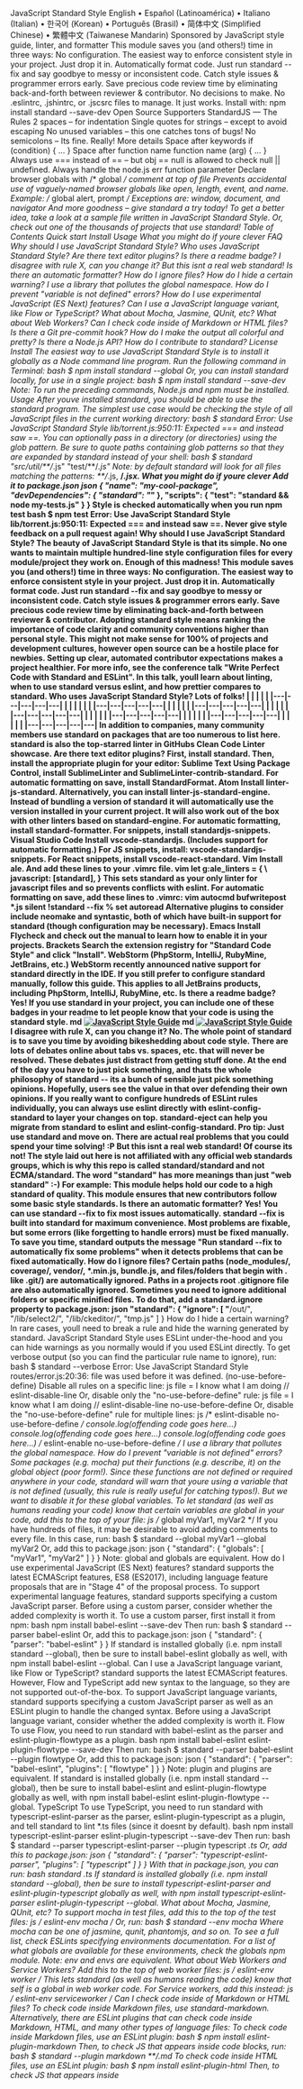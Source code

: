 JavaScript Standard Style English • Español (Latinoamérica) • Italiano (Italian) • 한국어 (Korean) • Português (Brasil) • 简体中文 (Simplified Chinese) • 繁體中文 (Taiwanese Mandarin) Sponsored by JavaScript style guide, linter, and formatter This module saves you (and others!) time in three ways: No configuration. The easiest way to enforce consistent style in your project. Just drop it in. Automatically format code. Just run standard --fix and say goodbye to messy or inconsistent code. Catch style issues & programmer errors early. Save precious code review time by eliminating back-and-forth between reviewer & contributor. No decisions to make. No .eslintrc, .jshintrc, or .jscsrc files to manage. It just works. Install with: npm install standard --save-dev Open Source Supporters StandardJS — The Rules 2 spaces – for indentation Single quotes for strings – except to avoid escaping No unused variables – this one catches tons of bugs! No semicolons – Its fine. Really! More details Space after keywords if (condition) { ... } Space after function name function name (arg) { ... } Always use === instead of == – but obj == null is allowed to check null || undefined. Always handle the node.js err function parameter Declare browser globals with /* global */ comment at top of file Prevents accidental use of vaguely-named browser globals like open, length, event, and name. Example: /* global alert, prompt */ Exceptions are: window, document, and navigator And more goodness – give standard a try today! To get a better idea, take a look at a sample file written in JavaScript Standard Style. Or, check out one of the thousands of projects that use standard! Table of Contents Quick start Install Usage What you might do if youre clever FAQ Why should I use JavaScript Standard Style? Who uses JavaScript Standard Style? Are there text editor plugins? Is there a readme badge? I disagree with rule X, can you change it? But this isnt a real web standard! Is there an automatic formatter? How do I ignore files? How do I hide a certain warning? I use a library that pollutes the global namespace. How do I prevent "variable is not defined" errors? How do I use experimental JavaScript (ES Next) features? Can I use a JavaScript language variant, like Flow or TypeScript? What about Mocha, Jasmine, QUnit, etc? What about Web Workers? Can I check code inside of Markdown or HTML files? Is there a Git pre-commit hook? How do I make the output all colorful and pretty? Is there a Node.js API? How do I contribute to standard? License Install The easiest way to use JavaScript Standard Style is to install it globally as a Node command line program. Run the following command in Terminal: bash $ npm install standard --global Or, you can install standard locally, for use in a single project: bash $ npm install standard --save-dev Note: To run the preceding commands, Node.js and npm must be installed. Usage After youve installed standard, you should be able to use the standard program. The simplest use case would be checking the style of all JavaScript files in the current working directory: bash $ standard Error: Use JavaScript Standard Style lib/torrent.js:950:11: Expected === and instead saw ==. You can optionally pass in a directory (or directories) using the glob pattern. Be sure to quote paths containing glob patterns so that they are expanded by standard instead of your shell: bash $ standard "src/util/**/*.js" "test/**/*.js" Note: by default standard will look for all files matching the patterns: **/*.js, **/*.jsx. What you might do if youre clever Add it to package.json json { "name": "my-cool-package", "devDependencies": { "standard": "*" }, "scripts": { "test": "standard && node my-tests.js" } } Style is checked automatically when you run npm test bash $ npm test Error: Use JavaScript Standard Style lib/torrent.js:950:11: Expected === and instead saw ==. Never give style feedback on a pull request again! Why should I use JavaScript Standard Style? The beauty of JavaScript Standard Style is that its simple. No one wants to maintain multiple hundred-line style configuration files for every module/project they work on. Enough of this madness! This module saves you (and others!) time in three ways: No configuration. The easiest way to enforce consistent style in your project. Just drop it in. Automatically format code. Just run standard --fix and say goodbye to messy or inconsistent code. Catch style issues & programmer errors early. Save precious code review time by eliminating back-and-forth between reviewer & contributor. Adopting standard style means ranking the importance of code clarity and community conventions higher than personal style. This might not make sense for 100% of projects and development cultures, however open source can be a hostile place for newbies. Setting up clear, automated contributor expectations makes a project healthier. For more info, see the conference talk "Write Perfect Code with Standard and ESLint". In this talk, youll learn about linting, when to use standard versus eslint, and how prettier compares to standard. Who uses JavaScript Standard Style? Lots of folks! | | | | | |---|---|---|---|---| | | | | | | |---|---|---|---|---| | | | | | |---|---|---|---|---| | | | | | |---|---|---|---|---| | | | | | |---|---|---|---|---| | | | | | |---|---|---|---|---| | | | | | |---|---|---|---|---| In addition to companies, many community members use standard on packages that are too numerous to list here. standard is also the top-starred linter in GitHubs Clean Code Linter showcase. Are there text editor plugins? First, install standard. Then, install the appropriate plugin for your editor: Sublime Text Using Package Control, install SublimeLinter and SublimeLinter-contrib-standard. For automatic formatting on save, install StandardFormat. Atom Install linter-js-standard. Alternatively, you can install linter-js-standard-engine. Instead of bundling a version of standard it will automatically use the version installed in your current project. It will also work out of the box with other linters based on standard-engine. For automatic formatting, install standard-formatter. For snippets, install standardjs-snippets. Visual Studio Code Install vscode-standardjs. (Includes support for automatic formatting.) For JS snippets, install: vscode-standardjs-snippets. For React snippets, install vscode-react-standard. Vim Install ale. And add these lines to your .vimrc file. vim let g:ale_linters = { \ javascript: [standard], \} This sets standard as your only linter for javascript files and so prevents conflicts with eslint. For automatic formatting on save, add these lines to .vimrc: vim autocmd bufwritepost *.js silent !standard --fix % set autoread Alternative plugins to consider include neomake and syntastic, both of which have built-in support for standard (though configuration may be necessary). Emacs Install Flycheck and check out the manual to learn how to enable it in your projects. Brackets Search the extension registry for "Standard Code Style" and click "Install". WebStorm (PhpStorm, IntelliJ, RubyMine, JetBrains, etc.) WebStorm recently announced native support for standard directly in the IDE. If you still prefer to configure standard manually, follow this guide. This applies to all JetBrains products, including PhpStorm, IntelliJ, RubyMine, etc. Is there a readme badge? Yes! If you use standard in your project, you can include one of these badges in your readme to let people know that your code is using the standard style. md [![JavaScript Style Guide](https://cdn.rawgit.com/standard/standard/master/badge.svg)](https://github.com/standard/standard) md [![JavaScript Style Guide](https://img.shields.io/badge/code_style-standard-brightgreen.svg)](https://standardjs.com) I disagree with rule X, can you change it? No. The whole point of standard is to save you time by avoiding bikeshedding about code style. There are lots of debates online about tabs vs. spaces, etc. that will never be resolved. These debates just distract from getting stuff done. At the end of the day you have to just pick something, and thats the whole philosophy of standard -- its a bunch of sensible just pick something opinions. Hopefully, users see the value in that over defending their own opinions. If you really want to configure hundreds of ESLint rules individually, you can always use eslint directly with eslint-config-standard to layer your changes on top. standard-eject can help you migrate from standard to eslint and eslint-config-standard. Pro tip: Just use standard and move on. There are actual real problems that you could spend your time solving! :P But this isnt a real web standard! Of course its not! The style laid out here is not affiliated with any official web standards groups, which is why this repo is called standard/standard and not ECMA/standard. The word "standard" has more meanings than just "web standard" :-) For example: This module helps hold our code to a high standard of quality. This module ensures that new contributors follow some basic style standards. Is there an automatic formatter? Yes! You can use standard --fix to fix most issues automatically. standard --fix is built into standard for maximum convenience. Most problems are fixable, but some errors (like forgetting to handle errors) must be fixed manually. To save you time, standard outputs the message "Run standard --fix to automatically fix some problems" when it detects problems that can be fixed automatically. How do I ignore files? Certain paths (node_modules/, coverage/, vendor/, *.min.js, bundle.js, and files/folders that begin with . like .git/) are automatically ignored. Paths in a projects root .gitignore file are also automatically ignored. Sometimes you need to ignore additional folders or specific minified files. To do that, add a standard.ignore property to package.json: json "standard": { "ignore": [ "**/out/", "/lib/select2/", "/lib/ckeditor/", "tmp.js" ] } How do I hide a certain warning? In rare cases, youll need to break a rule and hide the warning generated by standard. JavaScript Standard Style uses ESLint under-the-hood and you can hide warnings as you normally would if you used ESLint directly. To get verbose output (so you can find the particular rule name to ignore), run: bash $ standard --verbose Error: Use JavaScript Standard Style routes/error.js:20:36: file was used before it was defined. (no-use-before-define) Disable all rules on a specific line: js file = I know what I am doing // eslint-disable-line Or, disable only the "no-use-before-define" rule: js file = I know what I am doing // eslint-disable-line no-use-before-define Or, disable the "no-use-before-define" rule for multiple lines: js /* eslint-disable no-use-before-define */ console.log(offending code goes here...) console.log(offending code goes here...) console.log(offending code goes here...) /* eslint-enable no-use-before-define */ I use a library that pollutes the global namespace. How do I prevent "variable is not defined" errors? Some packages (e.g. mocha) put their functions (e.g. describe, it) on the global object (poor form!). Since these functions are not defined or required anywhere in your code, standard will warn that youre using a variable that is not defined (usually, this rule is really useful for catching typos!). But we want to disable it for these global variables. To let standard (as well as humans reading your code) know that certain variables are global in your code, add this to the top of your file: js /* global myVar1, myVar2 */ If you have hundreds of files, it may be desirable to avoid adding comments to every file. In this case, run: bash $ standard --global myVar1 --global myVar2 Or, add this to package.json: json { "standard": { "globals": [ "myVar1", "myVar2" ] } } Note: global and globals are equivalent. How do I use experimental JavaScript (ES Next) features? standard supports the latest ECMAScript features, ES8 (ES2017), including language feature proposals that are in "Stage 4" of the proposal process. To support experimental language features, standard supports specifying a custom JavaScript parser. Before using a custom parser, consider whether the added complexity is worth it. To use a custom parser, first install it from npm: bash npm install babel-eslint --save-dev Then run: bash $ standard --parser babel-eslint Or, add this to package.json: json { "standard": { "parser": "babel-eslint" } } If standard is installed globally (i.e. npm install standard --global), then be sure to install babel-eslint globally as well, with npm install babel-eslint --global. Can I use a JavaScript language variant, like Flow or TypeScript? standard supports the latest ECMAScript features. However, Flow and TypeScript add new syntax to the language, so they are not supported out-of-the-box. To support JavaScript language variants, standard supports specifying a custom JavaScript parser as well as an ESLint plugin to handle the changed syntax. Before using a JavaScript language variant, consider whether the added complexity is worth it. Flow To use Flow, you need to run standard with babel-eslint as the parser and eslint-plugin-flowtype as a plugin. bash npm install babel-eslint eslint-plugin-flowtype --save-dev Then run: bash $ standard --parser babel-eslint --plugin flowtype Or, add this to package.json: json { "standard": { "parser": "babel-eslint", "plugins": [ "flowtype" ] } } Note: plugin and plugins are equivalent. If standard is installed globally (i.e. npm install standard --global), then be sure to install babel-eslint and eslint-plugin-flowtype globally as well, with npm install babel-eslint eslint-plugin-flowtype --global. TypeScript To use TypeScript, you need to run standard with typescript-eslint-parser as the parser, eslint-plugin-typescript as a plugin, and tell standard to lint *.ts files (since it doesnt by default). bash npm install typescript-eslint-parser eslint-plugin-typescript --save-dev Then run: bash $ standard --parser typescript-eslint-parser --plugin typescript *.ts Or, add this to package.json: json { "standard": { "parser": "typescript-eslint-parser", "plugins": [ "typescript" ] } } With that in package.json, you can run: bash standard *.ts If standard is installed globally (i.e. npm install standard --global), then be sure to install typescript-eslint-parser and eslint-plugin-typescript globally as well, with npm install typescript-eslint-parser eslint-plugin-typescript --global. What about Mocha, Jasmine, QUnit, etc? To support mocha in test files, add this to the top of the test files: js /* eslint-env mocha */ Or, run: bash $ standard --env mocha Where mocha can be one of jasmine, qunit, phantomjs, and so on. To see a full list, check ESLints specifying environments documentation. For a list of what globals are available for these environments, check the globals npm module. Note: env and envs are equivalent. What about Web Workers and Service Workers? Add this to the top of web worker files: js /* eslint-env worker */ This lets standard (as well as humans reading the code) know that self is a global in web worker code. For Service workers, add this instead: js /* eslint-env serviceworker */ Can I check code inside of Markdown or HTML files? To check code inside Markdown files, use standard-markdown. Alternatively, there are ESLint plugins that can check code inside Markdown, HTML, and many other types of language files: To check code inside Markdown files, use an ESLint plugin: bash $ npm install eslint-plugin-markdown Then, to check JS that appears inside code blocks, run: bash $ standard --plugin markdown **/*.md To check code inside HTML files, use an ESLint plugin: bash $ npm install eslint-plugin-html Then, to check JS that appears inside <script> tags, run: bash $ standard --plugin html **/*.html Is there a Git pre-commit hook? Funny you should ask! ```bash !/bin/bash Ensure all JavaScript files staged for commit pass standard code style function xargs-r() { # Portable version of "xargs -r". The -r flag is a GNU extension that # prevents xargs from running if there are no input files. if IFS= read -r -d $\n path; then { echo "$path"; cat; } | xargs $@ fi } git diff --name-only --cached --relative | grep .jsx\?$ | sed s/[^[:alnum:]]/\&/g | xargs-r -E -t standard if [[ $? -ne 0 ]]; then echo JavaScript Standard Style errors were detected. Aborting commit. exit 1 fi ``` How do I make the output all colorful and pretty? The built-in output is simple and straightforward, but if you like shiny things, install snazzy: bash $ npm install snazzy And run: bash $ standard --verbose | snazzy Theres also standard-tap, standard-json, standard-reporter, and standard-summary. Is there a Node.js API? Yes! standard.lintText(text, [opts], callback) Lint the provided source text. An opts object may be provided: js { cwd: , // current working directory (default: process.cwd()) filename: , // path of the file containing the text being linted (optional, though some eslint plugins require it) fix: false, // automatically fix problems globals: [], // custom global variables to declare plugins: [], // custom eslint plugins envs: [], // custom eslint environment parser: // custom js parser (e.g. babel-eslint) } Additional options may be loaded from a package.json if its found for the current working directory. The callback will be called with an Error and results object. The results object will contain the following properties: js var results = { results: [ { filePath: , messages: [ { ruleId: , message: , line: 0, column: 0 } ], errorCount: 0, warningCount: 0, output: // fixed source code (only present with {fix: true} option) } ], errorCount: 0, warningCount: 0 } results = standard.lintTextSync(text, [opts]) Synchronous version of standard.lintText(). If an error occurs, an exception is thrown. Otherwise, a results object is returned. standard.lintFiles(files, [opts], callback) Lint the provided files globs. An opts object may be provided: js var opts = { ignore: [], // file globs to ignore (has sane defaults) cwd: , // current working directory (default: process.cwd()) fix: false, // automatically fix problems globals: [], // global variables to declare plugins: [], // eslint plugins envs: [], // eslint environment parser: // js parser (e.g. babel-eslint) } The callback will be called with an Error and results object (same as above). How do I contribute to standard? Contributions are welcome! Check out the issues or the PRs, and make your own if you want something that you dont see there. Want to chat? Join contributors on IRC in the #standard channel on freenode. Here are some important packages in the standard ecosystem: standard - this repo standard-engine - cli engine for arbitrary eslint rules eslint-config-standard - eslint rules for standard eslint-config-standard-jsx - eslint rules for standard (JSX) eslint-plugin-standard - custom eslint rules for standard (not part of eslint core) eslint - the linter that powers standard snazzy - pretty terminal output for standard standard-www - code for https://standardjs.com semistandard - standard, with semicolons (if you must) There are also many editor plugins, a list of npm packages that use standard, and an awesome list of packages in the standard ecosystem. License MIT. Copyright (c) Feross Aboukhadijeh.